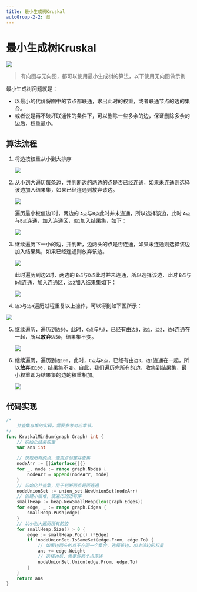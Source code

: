 ```yaml
---
title: 最小生成树Kruskal
autoGroup-2-2: 图
---
```


# 最小生成树Kruskal

![](/advance_2_graph_3_kruskal.assets/graph_kruskal.drawio.png)

> 有向图与无向图，都可以使用最小生成树的算法，以下使用无向图做示例

最小生成树问题就是：

- 以最小的代价将图中的节点都联通，求出此时的权重，或者联通节点的边的集合。
- 或者说是再不破坏联通性的条件下，可以删除一些多余的边，保证删除多余的边后，权重最小。

## 算法流程

1. 将边按权重从小到大排序

   ![](/advance_2_graph_3_kruskal.assets/graph_kruskal_step1.drawio.png)

2. 从小到大遍历每条边，并判断边的两边的点是否已经连通，如果未连通则选择该边加入结果集，如果已经连通则放弃该边。

   ![](/advance_2_graph_3_kruskal.assets/graph_kruskal_step2.drawio.png)

   遍历最小权值边1时，两边的 `A点`与`B点`此时并未连通，所以选择该边，此时 `A点`与`B点`连通，加入连通区，`边1`加入结果集，如下：

   ![](/advance_2_graph_3_kruskal.assets/graph_kruskal-step3.drawio.png)

3. 继续遍历下一小的边，并判断，边两头的点是否连通，如果未连通则选择该边加入结果集，如果已经连通则放弃该边。

   ![](/advance_2_graph_3_kruskal.assets/graph_kruskal_step4.drawio.png)

   此时遍历到边2时，两边的 `B点`与`D点`此时并未连通，所以选择该边，此时 `B点`与`D点`连通，加入连通区，`边2`加入结果集如下：

   ![](/advance_2_graph_3_kruskal.assets/graph_kruskal_step5.drawio.png)

4.  `边3`与`边4`遍历过程重复以上操作，可以得到如下图所示：

   ![](/advance_2_graph_3_kruskal.assets/graph_kruskal_step6.drawio.png)

5. 继续遍历，遍历到`边50`，此时，`C点`与`F点`，已经有由`边3`，`边1`，`边2`，`边4`连通在一起，所以**放弃**`边50`，结果集不变。

   ![](/advance_2_graph_3_kruskal.assets/graph_kruskal_step7.drawio.png)

6. 继续遍历，遍历到`边100`，此时，`C点`与`B点`，已经有由`边3`，`边1`连通在一起，所以**放弃**`边100`，结果集不变。自此，我们遍历完所有的边，收集到结果集，最小权重即为结果集的边的权重相加。

   ![](/advance_2_graph_3_kruskal.assets/graph_kruskal_step8.drawio.png)

## 代码实现

```go
/*
	并查集与堆的实现，需要参考对应章节。
*/
func KruskalMinSum(graph Graph) int {
	// 初始化结果权重
	var ans int

	// 获取所有的点，使用点创建并查集
	nodeArr := []interface{}{}
	for _, node := range graph.Nodes {
		nodeArr = append(nodeArr, node)
	}
	// 初始化并查集，用于判断两点是否连通
	nodeUnionSet := union_set.NewUnionSet(nodeArr)
	// 创建小根堆，使遍历的边有序
	smallHeap := heap.NewSmallHeap(len(graph.Edges))
	for edge, _ := range graph.Edges {
		smallHeap.Push(edge)
	}
	// 从小到大遍历所有的边
	for smallHeap.Size() > 0 {
		edge := smallHeap.Pop().(*Edge)
		if !nodeUnionSet.IsSameSet(edge.From, edge.To) {
			// 如果边两头的点不在同一个集合，选择该边，加上该边的权重
			ans += edge.Weight
			// 选择边后，需要将两个点连通
			nodeUnionSet.Union(edge.From, edge.To)
		}
	}
	return ans
}
```

